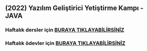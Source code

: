 ## (2022) Yazılım Geliştirici Yetiştirme Kampı - JAVA

### Haftalık dersler için [BURAYA TIKLAYABİLİRSİNİZ](https://github.com/sercanustun/2022-Yazilim-Gelistirici-Yetistirme-Kampi-JAVA/tree/main/src/haftalikdersler)

### Haftalık ödevler için [BURAYA TIKLAYABİLİRSİNİZ](https://github.com/sercanustun/2022-Yazilim-Gelistirici-Yetistirme-Kampi-JAVA/tree/main/src/odevler)

